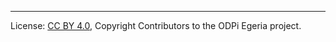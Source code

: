 <!-- SPDX-License-Identifier: CC-BY-4.0 -->
<!-- Copyright Contributors to the ODPi Egeria project. -->



----
License: [CC BY 4.0](https://creativecommons.org/licenses/by/4.0/),
Copyright Contributors to the ODPi Egeria project.